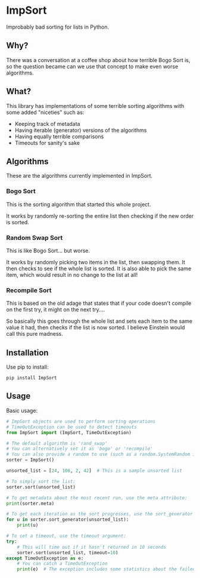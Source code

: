 # ImpSort
Improbably bad sorting for lists in Python.


## Why?
There was a conversation at a coffee shop about how terrible Bogo Sort is, so the question became can we use that concept to make even worse algorithms.


## What?
This library has implementations of some terrible sorting algorithms with some added "niceties" such as:
* Keeping track of metadata
* Having iterable (generator) versions of the algorithms
* Having equally terrible comparisons
* Timeouts for sanity's sake


## Algorithms
These are the algorithms currently implemented in ImpSort.

### Bogo Sort
This is the sorting algorithm that started this whole project.

It works by randomly re-sorting the entire list then checking if the new order is sorted.

### Random Swap Sort
This is like Bogo Sort... but worse.

It works by randomly picking two items in the list, then swapping them. It then checks to see if the whole list is sorted. It is also able to pick the same item, which would result in no change to the list at all!

### Recompile Sort
This is based on the old adage that states that if your code doesn't compile on the first try, it might on the next try....

So basically this goes through the whole list and sets each item to the same value it had, then checks if the list is now sorted. I believe Einstein would call this pure madness.


## Installation
Use pip to install:

`pip install ImpSort`

## Usage
Basic usage:

```python
# ImpSort objects are used to perform sorting operations
# TimeOutException can be used to detect timeouts
from ImpSort import (ImpSort, TimeOutException)

# The default algorithm is 'rand_swap'
# You can alternatively set it as 'bogo' or 'recompile'
# You can also provide a random to use (such as a random.SystemRandom instance)
sorter = ImpSort()

unsorted_list = [24, 106, 2, 42]  # This is a sample unsorted list

# To simply sort the list:
sorter.sort(unsorted_list)

# To get metadata about the most recent run, use the meta attribute:
print(sorter.meta)

# To get each iteration as the sort progresses, use the sort_generator method to get an iterable
for u in sorter.sort_generator(unsorted_list):
    print(u)

# To set a timeout, use the timeout argument:
try:
    # This will time out if it hasn't returned in 10 seconds
    sorter.sort(unsorted_list, timeout=10)
except TimeOutException as e:
    # You can catch a TimeOutException
    print(e)  # The exception includes some statistics about the failed run
```
